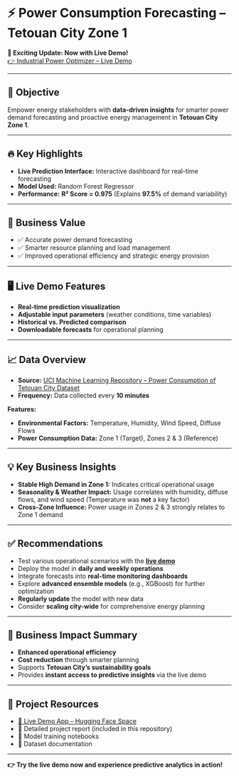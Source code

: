 # ⚡ Power Consumption Forecasting – Tetouan City Zone 1  

**🚀 Exciting Update: Now with Live Demo!**  
[👉 Industrial Power Optimizer – Live Demo](https://huggingface.co/spaces/jmine/industrial-power-optimizer)  

---

## 🎯 Objective  

Empower energy stakeholders with **data-driven insights** for smarter power demand forecasting and proactive energy management in **Tetouan City Zone 1**.  

---

## 🔥 Key Highlights  

- **Live Prediction Interface:** Interactive dashboard for real-time forecasting  
- **Model Used:** Random Forest Regressor  
- **Performance:** **R² Score = 0.975** (Explains **97.5%** of demand variability)  

---

## 💼 Business Value  

- ✅ Accurate power demand forecasting  
- ✅ Smarter resource planning and load management  
- ✅ Improved operational efficiency and strategic energy provision  

---

## 🖥️ Live Demo Features  

- **Real-time prediction visualization**  
- **Adjustable input parameters** (weather conditions, time variables)  
- **Historical vs. Predicted comparison**  
- **Downloadable forecasts** for operational planning  

---

## 📈 Data Overview  

- **Source:** [UCI Machine Learning Repository – Power Consumption of Tetouan City Dataset](https://archive.ics.uci.edu/dataset/849/power+consumption+of+tetouan+city)  
- **Frequency:** Data collected every **10 minutes**  

**Features:**  
- **Environmental Factors:** Temperature, Humidity, Wind Speed, Diffuse Flows  
- **Power Consumption Data:** Zone 1 (Target), Zones 2 & 3 (Reference)  

---

## 💡 Key Business Insights  

- **Stable High Demand in Zone 1:** Indicates critical operational usage  
- **Seasonality & Weather Impact:** Usage correlates with humidity, diffuse flows, and wind speed (Temperature was **not** a key factor)  
- **Cross-Zone Influence:** Power usage in Zones 2 & 3 strongly relates to Zone 1 demand  

---

## ✅ Recommendations  

- Test various operational scenarios with the **[live demo](https://huggingface.co/spaces/jmine/industrial-power-optimizer)**  
- Deploy the model in **daily and weekly operations**  
- Integrate forecasts into **real-time monitoring dashboards**  
- Explore **advanced ensemble models** (e.g., XGBoost) for further optimization  
- **Regularly update** the model with new data  
- Consider **scaling city-wide** for comprehensive energy planning  

---

## 🚀 Business Impact Summary  

- **Enhanced operational efficiency**  
- **Cost reduction** through smarter planning  
- Supports **Tetouan City’s sustainability goals**  
- Provides **instant access to predictive insights** via the live demo  

---

## 📂 Project Resources  

- [🔗 Live Demo App – Hugging Face Space](https://huggingface.co/spaces/jmine/industrial-power-optimizer)  
- 📑 Detailed project report (included in this repository)  
- 📓 Model training notebooks  
- 📂 Dataset documentation  

---

**👉 Try the live demo now and experience predictive analytics in action!**  
